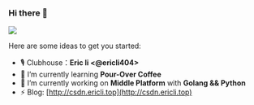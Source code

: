 ### Hi there 👋



![](https://github-readme-stats.vercel.app/api?username=EricLi404&hide_border=true&show_icons=true&line_height=30)

Here are some ideas to get you started:

- 🎙 Clubhouse：**Eric li <@ericli404>**
- 🌱 I’m currently learning **Pour-Over Coffee**
- 🔭 I’m currently working on **Middle Platform** with **Golang && Python**
- ⚡ Blog: [http://csdn.ericli.top](http://csdn.ericli.top)


